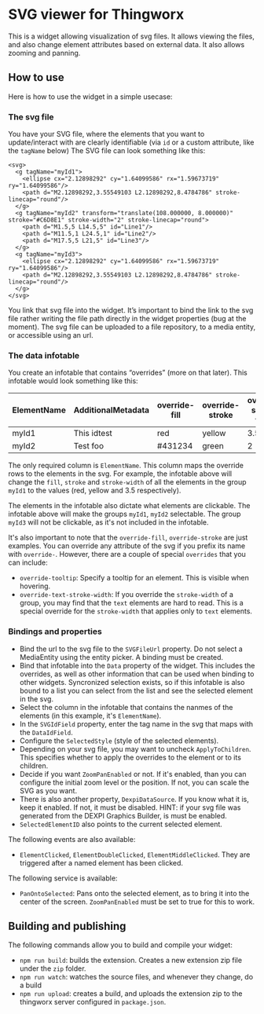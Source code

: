 # SVG viewer for Thingworx

This is a widget allowing visualization of svg files.
It allows viewing the files, and also change element attributes based on external data.
It also allows zooming and panning.

## How to use

Here is how to use the widget in a simple usecase:

### The svg file
You have your SVG file, where the elements that you want to update/interact with are clearly identifiable (via `id` or a custom attribute, like the `tagName` below)
The SVG file can look something like this:

```
<svg> 
  <g tagName="myId1">
    <ellipse cx="2.12898292" cy="1.64099586" rx="1.59673719" ry="1.64099586"/>
    <path d="M2.12898292,3.55549103 L2.12898292,8.4784786" stroke-linecap="round"/>
  </g>
  <g tagName="myId2" transform="translate(108.000000, 8.000000)" stroke="#C6D8E1" stroke-width="2" stroke-linecap="round">
    <path d="M1.5,5 L14.5,5" id="Line1"/>
    <path d="M11.5,1 L24.5,1" id="Line2"/>
    <path d="M17.5,5 L21,5" id="Line3"/>
  </g>
  <g tagName="myId3">
    <ellipse cx="2.12898292" cy="1.64099586" rx="1.59673719" ry="1.64099586"/>
    <path d="M2.12898292,3.55549103 L2.12898292,8.4784786" stroke-linecap="round"/>
  </g>
</svg>
```

You link that svg file into the widget. It’s important to bind the link to the svg file rather writing the file path directly in the widget properties (bug at the moment). The svg file can be uploaded to a file repository, to a media entity, or accessible using an url.

### The data infotable
You create an infotable that contains “overrides” (more on that later). 
This infotable would look something like this:


| ElementName | AdditionalMetadata | override-fill | override-stroke | override-stroke-width
| ------------| ------------------ | ------------- | --------------- | --------------------
| myId1       | This idtest        | red           | yellow          | 3.5
| myId2       | Test foo           | #431234       | green           | 2


The only required column is `ElementName`. This column maps the override rows to the elements in the svg. For example, the infotable above will change the `fill`, `stroke` and `stroke-width` of all the elements in the group `myId1` to the values (red, yellow and 3.5 respectively).

The elements in the infotable also dictate what elements are clickable. The infotable above will make the groups `myId1`, `myId2` selectable. The group `myId3` will not be clickable, as it's not included in the infotable.

It's also important to note that the `override-fill`, `override-stroke` are just examples. You can override any attribute of the svg if you prefix its name with `override-`. However, there are a couple of special `overrides` that you can include:
   * `override-tooltip`: Specify a tooltip for an element. This is visible when hovering.
   * `override-text-stroke-width`: If you override the `stroke-width` of a group, you may find that the `text` elements are hard to read. This is a special override for the `stroke-width` that applies only to `text` elements.

### Bindings and properties

* Bind the url to the svg file to the `SVGFileUrl` property. Do not select a MediaEntity using the entity picker. A binding must be created. 
* Bind that infotable into the `Data` property of the widget. This includes the overrides, as well as other information that can be used when binding to other widgets. Syncronized selection exists, so if this infotable is also bound to a list you can select from the list and see the selected element in the svg.
* Select the column in the infotable that contains the nanmes of the elements (in this example, it's `ElementName`).
* In the `SVGIdField` property, enter the tag name in the svg that maps with the  `DataIdField`.
* Configure the `SelectedStyle` (style of the selected elements).
* Depending on your svg file, you may want to uncheck `ApplyToChildren`. This specifies whether to apply the overrides to the element or to its children.
* Decide if you want `ZoomPanEnabled` or not. If it's enabled, than you can configure the initial zoom level or the position. If not, you can scale the SVG as you want.
* There is also another property, `DexpiDataSource`. If you know what it is, keep it enabled. If not, it must be disabled. HINT: if your svg file was generated from the DEXPI Graphics Builder, is must be enabled.
* `SelectedElementID` also points to the current selected element.

The following events are also available:
* `ElementClicked`, `ElementDoubleClicked`, `ElementMiddleClicked`. They are triggered after a named element has been clicked.

The following service is available:
* `PanOntoSelected`: Pans onto the selected element, as to bring it into the center of the screen. `ZoomPanEnabled` must be set to true for this to work.


## Building and publishing

The following commands allow you to build and compile your widget:

* `npm run build`: builds the extension. Creates a new extension zip file under the `zip` folder.
* `npm run watch`: watches the source files, and whenever they change, do a build
* `npm run upload`: creates a build, and uploads the extension zip to the thingworx server configured in `package.json`.